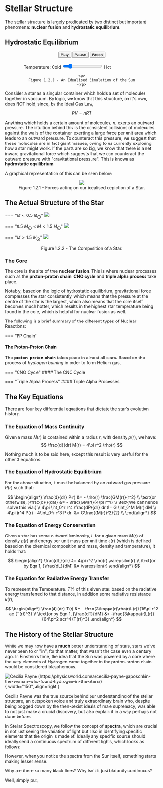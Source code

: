# Stellar Structure

The stellar structure is largely predicated by two distinct but important phenomena: **nuclear fusion** and **hydrostatic equilibrium**.

## Hydrostatic Equilibrium

<div align="center">
    <canvas id="myCanvas" width="500" height="465"></canvas>
    <div id="buttons">
    <button class='md-button quizNormal' id="play" onClick="play()">Play</button>
    <button class='md-button quizNormal' id="pause" onClick="pause()">Pause</button>
    <button class='md-button quizNormal' id="reset" onClick="reset()">Reset</button>
    </div>
<br>
     <div id="tempSlider">
      Temperature: Cold <input type="range" id="tempValue" min="0.6"
      max="3.4" value="1" step="0.05" oninput="changeTemp(this.value)" onchange="changeTemp(this.value)"> Hot &nbsp; &nbsp; &nbsp; &nbsp; &nbsp; &nbsp; &nbsp; &nbsp; &nbsp; &nbsp; &nbsp; &nbsp;
    </div>

    <p>
    Figure 1.2.1 - An Idealised Simulation of the Sun
    </p>


</div>

<script>
var canvas = document.getElementById("myCanvas");
var context = canvas.getContext("2d");
var simTitle = 'An Idealised Version of the Sun';

var time = 0.0;
var timer;
var runFlag = 1;
var numBalls = 200;
var diameter = 400;
var centerX = canvas.width/2;
var centerY = 235;
var ballRadius = 5;

var ball = new Array(numBalls);
for (var i = 0; i <= numBalls; i++) {
ball[i] = {};
ball[i].xValue = centerX;
ball[i].yValue = centerY;
ball[i].deltaX = -1.0+2.0*Math.random();
ball[i].deltaY = -1.0+2.0*Math.random();
ball[i].radius = ballRadius;
ball[i].color = "#242635";
}

var speedFactor = 1;
var overlap = create2DArray(numBalls,numBalls,0);
var oldOverlap = create2DArray(numBalls,numBalls,1);

runMotion();

function fill1DArray(length, init) {
    var x = new Array(length);
    for (var j = 0; j < length; j++) x[j] = init;
    return x;
}

function create2DArray(rows, columns, init) {
    var x = new Array(rows);
    for (var i = 0; i < rows; i++) x[i] = fill1DArray(columns, init)
    return x;
}

function drawMotion() {
    if (time >= 50) runFlag = 0;

    if (runFlag == 1) {
        context.clearRect(0, 0, canvas.width, canvas.height);
        
        context.fillStyle = "#242635";
        context.fillRect(0, 0, canvas.width, canvas.height);
        
        context.beginPath()
        context.arc(centerX, centerY, 0.5*diameter, 0, 2*Math.PI, false)
        context.fillStyle = "#F4C70A";
        context.fill()

        for (var i = 0; i<(numBalls-1); i++) {
            for (var j = i+1; j<numBalls; j++) {
                xDiff = ball[j].xValue-ball[i].xValue
                yDiff = ball[j].yValue-ball[i].yValue
                overlap[i][j] = ((xDiff*xDiff+yDiff*yDiff) < (2*ball[j].radius*2*ball[i].radius))*1;
                if ((overlap[i][j] == 1) && (oldOverlap[i][j] == 0)) {
                    vxi = ball[i].deltaX;
                    vyi = ball[i].deltaY;
                    
                    vxj = ball[j].deltaX;
                    vyj = ball[j].deltaY;

                    distance = Math.sqrt(xDiff*xDiff+yDiff*yDiff);
                    cosTheta = yDiff/distance;
                    sinTheta = xDiff/distance;

                    ball[i].deltaX = vxi + sinTheta*( -vxi*sinTheta + vxj*sinTheta - vyi*cosTheta + vyj*cosTheta);
                    ball[j].deltaX = vxj + vxi - ball[i].deltaX;
                    ball[i].deltaY = vyi + cosTheta*( -vyi*cosTheta + vyj*cosTheta - vxi*sinTheta + vxj*sinTheta);
                    ball[j].deltaY = vyj + vyi - ball[i].deltaY;
                }
                oldOverlap[i][j] = overlap[i][j];

            }
            
            ball[i].xValue = ball[i].xValue + speedFactor*ball[i].deltaX;
            ball[i].yValue = ball[i].yValue + speedFactor*ball[i].deltaY;

            let x = ball[i].xValue - centerX
            let y = ball[i].yValue - centerY

            let mag = Math.sqrt(x * x + y * y) + ball[i].radius

            if(mag > diameter*0.5) {
                console.log(`${ball[i].xValue} + ${ball[i].yValue} while ${diameter}`)
                uX = ball[i].deltaX
                uY = ball[i].deltaY
                uMag = Math.sqrt(uX*uX + uY*uY)

                pX = x
                pY = y
                pMag = Math.sqrt(pX*pX + pY*pY)
                phatX = pX/pMag
                phatY = pY/pMag

                proj = uX * phatX + uY * phatY
                projX = 2 * (uX - phatX * proj)
                projY = 2 * (uY - phatY * proj)

                dx = projX - uX
                dy = projY - uY
                if(Math.sqrt((x + dx)*(x+dx)+(y+dy)*(y+dy)) + ball[i].radius > diameter*0.5) {
                    ball[i].deltaX = -phatX * uMag
                    ball[i].deltaY = -phatY * uMag
                } else {
                    ball[i].deltaX = projX - uX
                    ball[i].deltaY = projY - uY
                }
                
            }

            context.fillStyle = ball[i].color;
            context.beginPath();
            context.arc(ball[i].xValue, ball[i].yValue, ball[i].radius, 0, 2 * Math.PI, false);
            context.fill();
        }

        context.font = 'bold 16pt Roboto';
        context.fillStyle = '#F4C70A';
        context.textAlign = 'center';
        context.fillText(simTitle, (canvas.width)/2, 25);
    }
}

function runMotion() {
    drawMotion();
    if (runFlag == 1) timer = window.setTimeout(runMotion, 20/60);
}
function changeTemp(newTempValue) {
    speedFactor = Math.sqrt(Number(newTempValue));
}


function play() {
    window.clearTimeout(timer);
    runFlag = 1;
    runMotion();
}

function pause() {
    window.clearTimeout(timer);
    runFlag = 0;
}


function reset() {
    window.clearTimeout(timer);
    time = 0.0;
    numBalls = 200;
    for (var i = 0; i < numBalls; i++) {
        ball[i].xValue = centerX;
        ball[i].yValue = centerY;
    }

    ball[0].deltaX = -1.0+2.0*Math.random();
    ball[0].deltaY = -1.0+2.0*Math.random();

    oldOverlap = create2DArray(numBalls, numBalls, 1)

    runFlag = 1;
    runMotion();
}
</script>



Consider a star as a singular container which holds a set of molecules together in vaccuum. By logic, we know that this structure, on it's own, does NOT hold, since, by the Ideal Gas Law,

$$PV = nRT$$

Anything which holds a certain amount of molecules, $n$, exerts an outward pressure. The intuition behind this is the consistent collisions of molecules against the walls of the container, exerting a large force per unit area which leads to an outward pressure. To counteract this pressure, we suggest that these molecules are in fact giant masses, owing to us currently exploring how a star might work. If the parts are so big, we know that there is a net inward gravitational force which suggests that we can counteract the outward pressure with "gravitational pressure". This is known as **hydrostatic equilibrium**.

A graphical representation of this can be seen below:

<p align="center">
<img src="../../../assets/preliminaries/hydrostatic.png" /><br>
<span>Figure 1.2.1 - Forces acting on our idealised depiction of a Star.</span>
</p>

## The Actual Structure of the Star

=== "$M < 0.5\text{ }M_\bigodot$"
    ![](../../../assets/preliminaries/low_mass_star_comp.png)


=== "$0.5\text{ }M_\bigodot < M < 1.5\text{ }M_\bigodot$"
    ![](../../../assets/preliminaries/mid_mass_star_comp.png)

=== "$M > 1.5\text{ }M_\bigodot$"
    ![](../../../assets/preliminaries/high_mass_star_comp.png)

<p align="center">
<span>Figure 1.2.2 - The Composition of a Star.</span>
</p>

### The Core

The core is the site of true **nuclear fusion**. This is where nuclear processes such as the **proton-proton chain**, **CNO cycle** and **triple alpha process** take place.

Notably, based on the logic of hydrostatic equilibrium, gravitational force compresses the star consistently, which means that the pressure at the centre of the star is the largest, which also means that the core itself becomes much hotter, which results in the highest star temperature being found in the core, which is helpful for nuclear fusion as well.

The following is a brief summary of the different types of Nuclear Reactions:

=== "PP Chain"
#### The Proton-Proton Chain

The **proton-proton chain** takes place in almost all stars. Based on the process of _hydrogen burning_ in order to form Helium gas, 

=== "CNO Cycle"
    #### The CNO Cycle

=== "Triple Alpha Process"
    #### Triple Alpha Processes



#### 







## The Key Equations
There are four key differential equations that dictate the star's evolution history.

### The Equation of Mass Continuity
Given a mass $M(r)$ is contained within a radius $r$, with density $\rho(r)$, we have:
$$
\frac{d}{dr} M(r) = 4\pi r^2 \rho(r)
$$

Nothing much is to be said here, except this result is very useful for the other 3 equations.

### The Equation of Hydrostatic Equilibrium

For the above situation, it must be balanced by an outward gas pressure $P(r)$ such that:

$$
\begin{align*}
\frac{d}{dr} P(r) &= - \rho(r) \frac{GM(r)}{r^2} \\
\text{or otherwise, }\frac{dP}{dM} &= - \frac{GM(r)}{4\pi r^4} \\
\text{We can hence solve this via:} \\
4\pi \int_0^r r^4 \frac{dP}{dr} dr &= G \int_0^M M(r) dM \\
4\pi (r^4 P(r) - 4\int_0^r r^3 P dr) &= G\frac{(M(r))^2}{2} \\ 
\end{align*}
$$

### The Equation of Energy Conservation

Given a star has some outward luminosity, $L$ for a given mass $M(r)$ of density $\rho(r)$ and energy per unit mass per unit time $\varepsilon(r)$ (which is defined based on the chemical composition and mass, density and temperature), it holds that:

$$
\begin{align*}
\frac{dL}{dr} &= 4\pi r^2 \rho(r) \varepsilon(r) \\
\text{or by Eqn 1, }\frac{dL}{dM} &= \varepsilon(r)
\end{align*}
$$

### The Equation for Radiative Energy Transfer

To represent the Temperature, $T(r)$ of this given star, based on the radiative energy transferred to that distance, in addition some radiative resistance $\kappa(r)$,

$$
\begin{align*}
\frac{d}{dr} T(r) &= - \frac{3\kappa(r)\rho(r)L(r)}{16\pi r^2 ac (T(r))^3} \\
\text{or by Eqn 1, }\frac{dT}{dM} &= -\frac{3\kappa(r)L(r)}{64\pi^2 acr^4 (T(r))^3}
\end{align*}
$$


## The History of the Stellar Structure

While we may now have a **much** better understanding of stars, stars we've never been to or "in", for that matter, that wasn't the case even a century ago. In Einstein's time, the idea that the Sun was powered by a core where the very elements of Hydrogen came together in the proton-proton chain would be considered blasphemous.

![Cecilia Payne (https://physicsworld.com/a/cecilia-payne-gaposchkin-the-woman-who-found-hydrogen-in-the-stars/)](../../assets/preliminaries/cecilia_payne.jpeg){ width="150", align=right }

Cecilia Payne was the true source behind our understanding of the stellar structure, an outspoken voice and truly extraordinary brain who, despite being bogged down by the then-sexist ideals of male supremacy, was able to not just make a crucial discovery, but also explain it in a way perhaps not done before.

In Stellar Spectroscopy, we follow the concept of **spectra**, which are crucial in not just seeing the variation of light but also in identifying specific elements that the origin is made of. Ideally any specific source should ideally send a continuous spectrum of different lights, which looks as follows:



However, when you notice the spectra from the Sun itself, something starts making lesser sense.


Why are there so many black lines? Why isn't it just blatantly continuous?


Well, simply put, 
